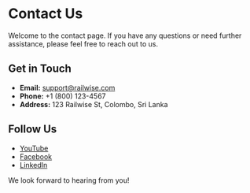 
# Contact Us

Welcome to the contact page. If you have any questions or need further assistance, please feel free to reach out to us.

## Get in Touch

- **Email:** [support@railwise.com](mailto:railwise.21@gmail.com)
- **Phone:** +1 (800) 123-4567
- **Address:** 123 Railwise St, Colombo, Sri Lanka

## Follow Us

- [YouTube](www.youtube.com/@RailWise-e3l)
- [Facebook](https://facebook.com/railwise)
- [LinkedIn](https://linkedin.com/company/railwise)

We look forward to hearing from you!

